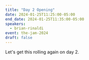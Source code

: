 ```yaml
---
title: "Day 2 Opening"
date: 2024-01-25T11:25:00-05:00
end_date: 2024-01-25T11:35:00-05:00
speakers:
  - brian-rinaldi
event: the-jam-2024
draft: false
---
```


Let's get this rolling again on day 2.
